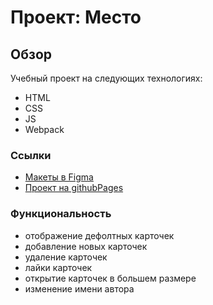# Проект: Место

## Обзор
Учебный проект на следующих технологиях:
 - HTML
 - CSS
 - JS
 - Webpack
### Ссылки
-  [Макеты в Figma](https://www.figma.com/file/2cn9N9jSkmxD84oJik7xL7/JavaScript.-Sprint-4?type=design&node-id=28212-2&t=M6p9uTbHch0NFLhb-0)
-  [Проект на githubPages](https://le5ha.github.io/mesto/)
### Функциональность
 - отображение дефолтных карточек
 - добавление новых карточек
 - удаление карточек
 - лайки карточек
 - открытие карточек в большем размере
 - изменение имени автора
